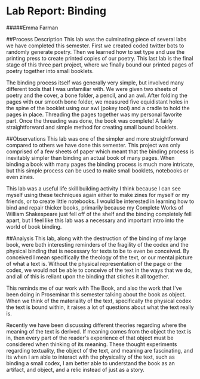 # Lab Report: Binding

#####Emma Farman

##Process Description
This lab was the culminating piece of several labs we have completed this semester. First we created coded twitter bots to randomly generate poetry. Then we learned how to set type and use the printing press to create printed copies of our poetry. This last lab is the final stage of this three part project, where we finally bound our printed pages of poetry together into small booklets. 

The binding process itself was generally very simple, but involved many different tools that I was unfamiliar with. We were given two sheets of poetry and the cover, a bone folder, a pencil, and an awl. After folding the pages with our smooth bone folder, we measured five equidistant holes in the spine of the booklet using our awl (pokey tool) and a cradle to hold the pages in place. Threading the pages together was my personal favorite part. Once the threading was done, the book was complete! A fairly straightforward and simple method for creating small bound booklets. 

##Observations
This lab was one of the simpler and more straightforward compared to others we have done this semester. This project was only comprised of a few sheets of paper which meant that the binding process is inevitably simpler than binding an actual book of many pages. When binding a book with many pages the binding process is much more intricate, but this simple process can be used to make small booklets, notebooks or even zines. 

This lab was a useful life skill building activity I think because I can see myself using these techniques again either to make zines for myself or my friends, or to create little notebooks. I would be interested in learning how to bind and repair thicker books, primarily because my Complete Works of William Shakespeare just fell off of the shelf and the binding completely fell apart, but I feel like this lab was a necessary and important intro into the world of book binding.

##Analysis
This lab, along with the destruction of the binding of my large book, were both interesting reminders of the fragility of the codex and the physical binding that is necessary for texts to be to even be conceived. By conceived I mean specifically the theology of the text, or our mental picture of what a text is. Without the physical representation of the page or the codex, we would not be able to conceive of the text in the ways that we do, and all of this is reliant upon the binding that stiches it all together.

This reminds me of our work with The Book, and also the work that I've been doing in Proseminar this semester talking about the book as object. When we think of the materiality of the text, specifically the physical codex the text is bound within, it raises a lot of questions about what the text really is.

Recently we have been discussing different theories regarding where the meaning of the text is derived. If meaning comes from the object the text is in, then every part of the reader's experience of that object must be considered when thinking of its meaning. These thought experiments regarding textuality, the object of the text, and meaning are fascinating, and its when I am able to interact with the physicality of the text, such as binding a small codex, I am better able to understand the book as an artifact, and object, and a relic instead of just as a story. 